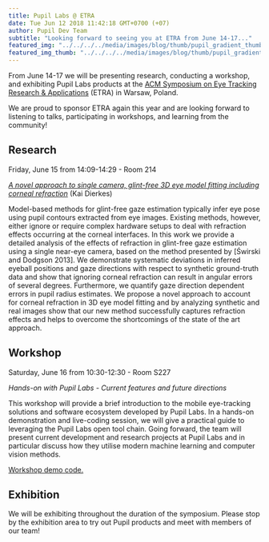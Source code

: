 ```yaml
---
title: Pupil Labs @ ETRA
date: Tue Jun 12 2018 11:42:18 GMT+0700 (+07)
author: Pupil Dev Team
subtitle: "Looking forward to seeing you at ETRA from June 14-17..."
featured_img: "../../../../media/images/blog/thumb/pupil_gradient_thumb.jpg"
featured_img_thumb: "../../../../media/images/blog/thumb/pupil_gradient_thumb.jpg"
---
```


From June 14-17 we will be presenting research, conducting a workshop, and exhibiting Pupil Labs products at the [ACM Symposium on Eye Tracking Research & Applications](http://etra.acm.org/2018/) (ETRA) in Warsaw, Poland.

We are proud to sponsor ETRA again this year and are looking forward to listening to talks, participating in workshops, and learning from the community!

<h2 class="u-padTop--1">Research</h2>

Friday, June 15 from 14:09-14:29 - Room 214

_[A novel approach to single camera, glint-free 3D eye model fitting including corneal refraction](https://doi.org/10.1145/3204493.3204525)_ (Kai Dierkes)

Model-based methods for glint-free gaze estimation typically infer eye pose using pupil contours extracted from eye images. Existing methods, however, either ignore or require complex hardware setups to deal with refraction effects occurring at the corneal interfaces. In this work we provide a detailed analysis of the effects of refraction in glint-free gaze estimation using a single near-eye camera, based on the method presented by [Świrski and Dodgson 2013]. We demonstrate systematic deviations in inferred eyeball positions and gaze directions with respect to synthetic ground-truth data and show that ignoring corneal refraction can result in angular errors of several degrees. Furthermore, we quantify gaze direction dependent errors in pupil radius estimates. We propose a novel approach to account for corneal refraction in 3D eye model fitting and by analyzing synthetic and real images show that our new method successfully captures refraction effects and helps to overcome the shortcomings of the state of the art approach.

<h2 class="u-padTop--1">Workshop</h2>

Saturday, June 16 from 10:30-12:30 - Room S227

_Hands-on with Pupil Labs - Current features and future directions_

This workshop will provide a brief introduction to the mobile eye-tracking solutions and software ecosystem developed by Pupil Labs. In a hands-on demonstration and live-coding session, we will give a practical guide to leveraging the Pupil Labs open tool chain. Going forward, the team will present current development and research projects at Pupil Labs and in particular discuss how they utilise modern machine learning and computer vision methods.

[Workshop demo code.](https://gist.github.com/papr/92844d060a5e72a47786b55eee25ef37)

<h2 class="u-padTop--1">Exhibition</h2>

We will be exhibiting throughout the duration of the symposium. Please stop by the exhibition area to try out Pupil products and meet with members of our team!
